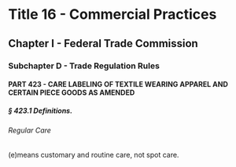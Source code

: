 
# Title 16 - Commercial Practices
## Chapter I - Federal Trade Commission
### Subchapter D - Trade Regulation Rules
#### PART 423 - CARE LABELING OF TEXTILE WEARING APPAREL AND CERTAIN PIECE GOODS AS AMENDED
##### § 423.1 Definitions.
###### Regular Care

(e)means customary and routine care, not spot care.

